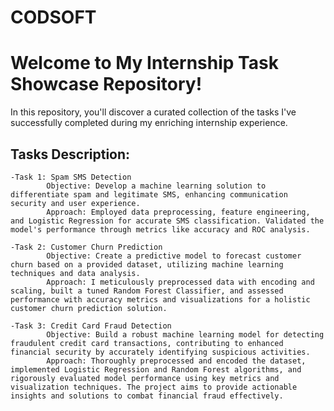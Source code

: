 # CODSOFT
# Welcome to My Internship Task Showcase Repository!
In this repository, you'll discover a curated collection of the tasks I've successfully completed during my enriching internship experience.

## Tasks Description:


<description>
  
    -Task 1: Spam SMS Detection
            Objective: Develop a machine learning solution to differentiate spam and legitimate SMS, enhancing communication security and user experience.
            Approach: Employed data preprocessing, feature engineering, and Logistic Regression for accurate SMS classification. Validated the model's performance through metrics like accuracy and ROC analysis.

    -Task 2: Customer Churn Prediction
            Objective: Create a predictive model to forecast customer churn based on a provided dataset, utilizing machine learning techniques and data analysis.
            Approach: I meticulously preprocessed data with encoding and scaling, built a tuned Random Forest Classifier, and assessed performance with accuracy metrics and visualizations for a holistic customer churn prediction solution.
            
    -Task 3: Credit Card Fraud Detection
            Objective: Build a robust machine learning model for detecting fraudulent credit card transactions, contributing to enhanced financial security by accurately identifying suspicious activities.
            Approach: Thoroughly preprocessed and encoded the dataset, implemented Logistic Regression and Random Forest algorithms, and rigorously evaluated model performance using key metrics and visualization techniques. The project aims to provide actionable insights and solutions to combat financial fraud effectively.

            
</description>        

